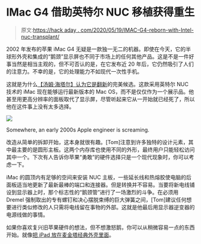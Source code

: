 # IMac G4 借助英特尔 NUC 移植获得重生

> 原文:[https://hack aday . com/2020/05/19/IMAC-G4-reborn-with-Intel-nuc-transplant/](https://hackaday.com/2020/05/19/imac-g4-reborn-with-intel-nuc-transplant/)

2002 年发布的苹果 iMac G4 无疑是一款独一无二的机器。即使在今天，它的半球形外壳和集成的“鹅颈”显示屏也不同于市场上的任何其他产品。这是不是一件好事当然是相当主观的，但不可否认的是，在它发布近 20 年后，它仍然吸引了人们的注意力。不幸的是，它的处理能力不如现代一次性手机。

这就是为什么[【汤姆·海塔尔】认为它是翻新](https://tomhightower.com/blog/2020-04-02-ihack/)的完美候选。这款采用英特尔 NUC 技术的 iMac 现在能够运行最新版本的 Mac OS，而不是仅仅作为一个展示品。他甚至用更高分辨率的面板取代了显示屏，尽管听起来它从一开始就已经死了，所以他在这件事上没有太多选择。

[![](../Images/25f345a82de3e7adfafb3a21d4b8a9c7.png)](https://hackaday.com/wp-content/uploads/2020/05/g4nuc_detail.jpg)

Somewhere, an early 2000s Apple engineer is screaming.

改造从简单的拆卸开始，这本身就很有趣。[Tom]注意到许多独特的设计元素，其中最主要的是圆形主板。这两个内存库也使用不同的外形，最终用户只能轻松访问其中一个。下次有人告诉你苹果“勇敢”的硬件选择只是一个现代现象时，你可以考虑一下。

iMac 的圆顶内有足够的空间来安装 NUC 主板，一些延长线和热熔胶使电脑的后面板适当地更新了最新最棒的端口和连接器。但是转换并不容易。当要将新电线铺设到显示器上时，那个标志性的“鹅颈管”进行了一场激烈的斗争。在必须用 Dremel 强制取出的专有螺钉和决心摆脱束缚的巨大弹簧之间，[Tom]建议任何想要进行类似修改的人只需将电线留在事物的外部。这就是他最后用显示器逆变器的电源线做的事情。

如果你喜欢复兴旧苹果硬件的想法，但不想激怒鹅，你可以从稍微容易一点的东西开始。就像[把 iPad 放在麦金塔经典外壳里面](https://hackaday.com/2020/03/23/classic-macintosh-gets-an-ipad-infusion/)。